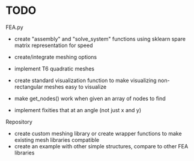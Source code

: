 # TODO

FEA.py

- create "assembly" and "solve_system" functions using sklearn spare matrix representation for speed

- create/integrate meshing options

- implement T6 quadratic meshes

- create standard visualization function to make visualizing non-rectangular meshes easy to visualize

- make get_nodes() work when given an array of nodes to find

- implement fixities that at an angle (not just x and y)

Repository
- create custom meshing library or create wrapper functions to make existing mesh libraries compatible
- create an example with other simple structures, compare to other FEA libraries
